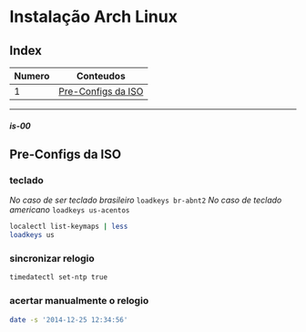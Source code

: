 # Instalação Arch Linux

## Index

| Numero | Conteudos |
|---|---|
| 1 | [Pre-Configs da ISO](#is-00) |

---

##### is-00
## Pre-Configs da ISO

### **teclado**

_No caso de ser teclado brasileiro_ `loadkeys br-abnt2`
_No caso de teclado americano_ `loadkeys us-acentos`

```bash
localectl list-keymaps | less
loadkeys us
```

### **sincronizar relogio**

```bash
timedatectl set-ntp true
```

### acertar manualmente o relogio

```bash
date -s '2014-12-25 12:34:56'
```
